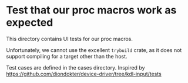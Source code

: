 # Test that our proc macros work as expected

This directory contains UI tests for our proc macros.

Unfortunately, we cannot use the excellent `trybuild` crate, as it does not support compiling for a target other than
the host.

Test cases are defined in the cases directory. Inspired
by https://github.com/diondokter/device-driver/tree/kdl-input/tests
